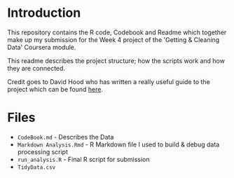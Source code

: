 # Introduction

This repository contains the R code, Codebook and Readme which together make up my submission for the Week 4 project of the 'Getting & Cleaning Data' Coursera module.

This readme describes the project structure; how the scripts work and how they are connected.

Credit goes to David Hood who has written a really useful guide to the project which can be found [here]( https://thoughtfulbloke.wordpress.com/2015/09/09/getting-and-cleaning-the-assignment/).

# Files

* `CodeBook.md` - Describes the Data
* `Markdown Analysis.Rmd` - R Markdown file I used to build & debug data processing script
* `run_analysis.R` - Final R script for submission
* `TidyData.csv`
